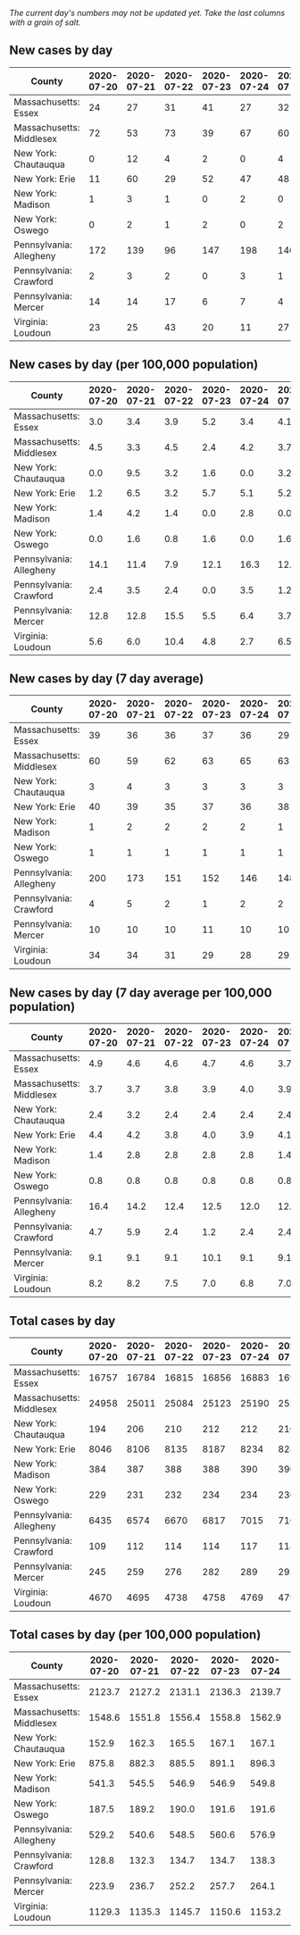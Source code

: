 _The current day's numbers may not be updated yet. Take the last columns with a grain of salt._
## New cases by day

| County | 2020-07-20 | 2020-07-21 | 2020-07-22 | 2020-07-23 | 2020-07-24 | 2020-07-25 | 2020-07-26 |
| --- | --- | --- | --- | --- | --- | --- | --- |
| Massachusetts: Essex | 24 | 27 | 31 | 41 | 27 | 32 |  |
| Massachusetts: Middlesex | 72 | 53 | 73 | 39 | 67 | 60 |  |
| New York: Chautauqua | 0 | 12 | 4 | 2 | 0 | 4 |  |
| New York: Erie | 11 | 60 | 29 | 52 | 47 | 48 |  |
| New York: Madison | 1 | 3 | 1 | 0 | 2 | 0 |  |
| New York: Oswego | 0 | 2 | 1 | 2 | 0 | 2 |  |
| Pennsylvania: Allegheny | 172 | 139 | 96 | 147 | 198 | 146 |  |
| Pennsylvania: Crawford | 2 | 3 | 2 | 0 | 3 | 1 |  |
| Pennsylvania: Mercer | 14 | 14 | 17 | 6 | 7 | 4 |  |
| Virginia: Loudoun | 23 | 25 | 43 | 20 | 11 | 27 |  |

## New cases by day (per 100,000 population)

| County | 2020-07-20 | 2020-07-21 | 2020-07-22 | 2020-07-23 | 2020-07-24 | 2020-07-25 | 2020-07-26 |
| --- | --- | --- | --- | --- | --- | --- | --- |
| Massachusetts: Essex | 3.0 | 3.4 | 3.9 | 5.2 | 3.4 | 4.1 |  |
| Massachusetts: Middlesex | 4.5 | 3.3 | 4.5 | 2.4 | 4.2 | 3.7 |  |
| New York: Chautauqua | 0.0 | 9.5 | 3.2 | 1.6 | 0.0 | 3.2 |  |
| New York: Erie | 1.2 | 6.5 | 3.2 | 5.7 | 5.1 | 5.2 |  |
| New York: Madison | 1.4 | 4.2 | 1.4 | 0.0 | 2.8 | 0.0 |  |
| New York: Oswego | 0.0 | 1.6 | 0.8 | 1.6 | 0.0 | 1.6 |  |
| Pennsylvania: Allegheny | 14.1 | 11.4 | 7.9 | 12.1 | 16.3 | 12.0 |  |
| Pennsylvania: Crawford | 2.4 | 3.5 | 2.4 | 0.0 | 3.5 | 1.2 |  |
| Pennsylvania: Mercer | 12.8 | 12.8 | 15.5 | 5.5 | 6.4 | 3.7 |  |
| Virginia: Loudoun | 5.6 | 6.0 | 10.4 | 4.8 | 2.7 | 6.5 |  |

## New cases by day (7 day average)

| County | 2020-07-20 | 2020-07-21 | 2020-07-22 | 2020-07-23 | 2020-07-24 | 2020-07-25 | 2020-07-26 |
| --- | --- | --- | --- | --- | --- | --- | --- |
| Massachusetts: Essex | 39 | 36 | 36 | 37 | 36 | 29 |  |
| Massachusetts: Middlesex | 60 | 59 | 62 | 63 | 65 | 63 |  |
| New York: Chautauqua | 3 | 4 | 3 | 3 | 3 | 3 |  |
| New York: Erie | 40 | 39 | 35 | 37 | 36 | 38 |  |
| New York: Madison | 1 | 2 | 2 | 2 | 2 | 1 |  |
| New York: Oswego | 1 | 1 | 1 | 1 | 1 | 1 |  |
| Pennsylvania: Allegheny | 200 | 173 | 151 | 152 | 146 | 148 |  |
| Pennsylvania: Crawford | 4 | 5 | 2 | 1 | 2 | 2 |  |
| Pennsylvania: Mercer | 10 | 10 | 10 | 11 | 10 | 10 |  |
| Virginia: Loudoun | 34 | 34 | 31 | 29 | 28 | 29 |  |

## New cases by day (7 day average per 100,000 population)

| County | 2020-07-20 | 2020-07-21 | 2020-07-22 | 2020-07-23 | 2020-07-24 | 2020-07-25 | 2020-07-26 |
| --- | --- | --- | --- | --- | --- | --- | --- |
| Massachusetts: Essex | 4.9 | 4.6 | 4.6 | 4.7 | 4.6 | 3.7 |  |
| Massachusetts: Middlesex | 3.7 | 3.7 | 3.8 | 3.9 | 4.0 | 3.9 |  |
| New York: Chautauqua | 2.4 | 3.2 | 2.4 | 2.4 | 2.4 | 2.4 |  |
| New York: Erie | 4.4 | 4.2 | 3.8 | 4.0 | 3.9 | 4.1 |  |
| New York: Madison | 1.4 | 2.8 | 2.8 | 2.8 | 2.8 | 1.4 |  |
| New York: Oswego | 0.8 | 0.8 | 0.8 | 0.8 | 0.8 | 0.8 |  |
| Pennsylvania: Allegheny | 16.4 | 14.2 | 12.4 | 12.5 | 12.0 | 12.2 |  |
| Pennsylvania: Crawford | 4.7 | 5.9 | 2.4 | 1.2 | 2.4 | 2.4 |  |
| Pennsylvania: Mercer | 9.1 | 9.1 | 9.1 | 10.1 | 9.1 | 9.1 |  |
| Virginia: Loudoun | 8.2 | 8.2 | 7.5 | 7.0 | 6.8 | 7.0 |  |

## Total cases by day

| County | 2020-07-20 | 2020-07-21 | 2020-07-22 | 2020-07-23 | 2020-07-24 | 2020-07-25 | 2020-07-26 |
| --- | --- | --- | --- | --- | --- | --- | --- |
| Massachusetts: Essex | 16757 | 16784 | 16815 | 16856 | 16883 | 16915 |  |
| Massachusetts: Middlesex | 24958 | 25011 | 25084 | 25123 | 25190 | 25250 |  |
| New York: Chautauqua | 194 | 206 | 210 | 212 | 212 | 216 |  |
| New York: Erie | 8046 | 8106 | 8135 | 8187 | 8234 | 8282 |  |
| New York: Madison | 384 | 387 | 388 | 388 | 390 | 390 |  |
| New York: Oswego | 229 | 231 | 232 | 234 | 234 | 236 |  |
| Pennsylvania: Allegheny | 6435 | 6574 | 6670 | 6817 | 7015 | 7161 |  |
| Pennsylvania: Crawford | 109 | 112 | 114 | 114 | 117 | 118 |  |
| Pennsylvania: Mercer | 245 | 259 | 276 | 282 | 289 | 293 |  |
| Virginia: Loudoun | 4670 | 4695 | 4738 | 4758 | 4769 | 4796 |  |

## Total cases by day (per 100,000 population)

| County | 2020-07-20 | 2020-07-21 | 2020-07-22 | 2020-07-23 | 2020-07-24 | 2020-07-25 | 2020-07-26 |
| --- | --- | --- | --- | --- | --- | --- | --- |
| Massachusetts: Essex | 2123.7 | 2127.2 | 2131.1 | 2136.3 | 2139.7 | 2143.8 |  |
| Massachusetts: Middlesex | 1548.6 | 1551.8 | 1556.4 | 1558.8 | 1562.9 | 1566.7 |  |
| New York: Chautauqua | 152.9 | 162.3 | 165.5 | 167.1 | 167.1 | 170.2 |  |
| New York: Erie | 875.8 | 882.3 | 885.5 | 891.1 | 896.3 | 901.5 |  |
| New York: Madison | 541.3 | 545.5 | 546.9 | 546.9 | 549.8 | 549.8 |  |
| New York: Oswego | 187.5 | 189.2 | 190.0 | 191.6 | 191.6 | 193.3 |  |
| Pennsylvania: Allegheny | 529.2 | 540.6 | 548.5 | 560.6 | 576.9 | 588.9 |  |
| Pennsylvania: Crawford | 128.8 | 132.3 | 134.7 | 134.7 | 138.3 | 139.4 |  |
| Pennsylvania: Mercer | 223.9 | 236.7 | 252.2 | 257.7 | 264.1 | 267.8 |  |
| Virginia: Loudoun | 1129.3 | 1135.3 | 1145.7 | 1150.6 | 1153.2 | 1159.7 |  |
